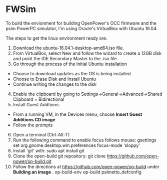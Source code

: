 # FWSim

To build the envionment for building OpenPower's OCC firmware and the psim PowerPC simulator, I'm using Oracle's VirtualBox with Ubuntu 16.04.

The steps to get the linux environment ready are:

1. Download the ubuntu-16.04.1-desktop-amd64.iso file.
2. From VirtualBox, select New and follow the wizard to create a 12GB disk and point the IDE Secondary Master to the .iso file.
3. Go through the process of the initial Ubuntu installation
  * Choose to download updates as the OS is being installed
  * Choose to Erase Disk and Install Ubuntu
  * Continue writing the changes to the disk
4. Enable the clipboard by going to Settings->General->Advanced->Shared Clipboard = Bidirectional
5. Install Guest Addtions:
  * From a running VM, in the Devices menu, choose **Insert Guest Additions CD image**
  * Follow the prompts
6. Open a terminal (Ctrl-Alt-T)
7. Run the following command to enable focus follows mouse:
    gsettings set org.gnome.desktop.wm.preferences focus-mode 'sloppy'
8. Install 'git' with:
    sudo apt install git
9. Clone the open-build git repository:
    git clone https://github.com/open-power/op-build.git
10. Follow the directions at https://github.com/open-power/op-build under **Building an image**
    . op-build-env
    op-build palmetto_defconfig
